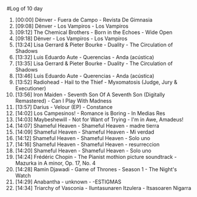 #Log of 10 day

1. [00:00] Dënver - Fuera de Campo - Revista De Gimnasia
1. [09:08] Dënver - Los Vampiros - Los Vampiros
1. [09:12] The Chemical Brothers - Born in the Echoes - Wide Open
1. [09:18] Dënver - Los Vampiros - Los Vampiros
1. [13:24] Lisa Gerrard & Pieter Bourke - Duality - The Circulation of Shadows
1. [13:32] Luis Eduardo Aute - Querencias - Anda (acústica)
1. [13:35] Lisa Gerrard & Pieter Bourke - Duality - The Circulation of Shadows
1. [13:46] Luis Eduardo Aute - Querencias - Anda (acústica)
1. [13:52] Radiohead - Hail to the Thief - Myxomatosis (Judge, Jury & Executioner)
1. [13:56] Iron Maiden - Seventh Son Of A Seventh Son (Digitally Remastered) - Can I Play With Madness
1. [13:57] Darius - Velour (EP) - Constance
1. [14:02] Los Campesinos! - Romance is Boring - In Medias Res
1. [14:03] Maybeshewill - Not for Want of Trying - I'm in Awe, Amadeus!
1. [14:07] Shameful Heaven - Shameful Heaven - madre tierra
1. [14:09] Shameful Heaven - Shameful Heaven - Mi verdad
1. [14:12] Shameful Heaven - Shameful Heaven - Solo uno
1. [14:16] Shameful Heaven - Shameful Heaven - resurreccion
1. [14:20] Shameful Heaven - Shameful Heaven - Solo uno
1. [14:24] Frédéric Chopin - The Pianist mothion picture soundtrack - Mazurka in A minor, Op. 17, No. 4
1. [14:28] Ramin Djawadi - Game of Thrones - Season 1 - The Night's Watch
1. [14:29] Anabantha - unknown - -ESTIGMAS
1. [14:34] Triarchy of Vasconia - Iluntasunaren Itzulera - Itsasoaren Nigarra
